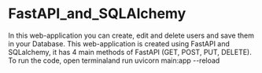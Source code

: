 # FastAPI_and_SQLAlchemy
In this web-application you can create, edit and delete users and save them in your Database. This web-application is created using FastAPI and SQLalchemy, it has 4 main methods of FastAPI (GET, POST, PUT, DELETE). To run the code, open terminaland run    uvicorn main:app --reload
